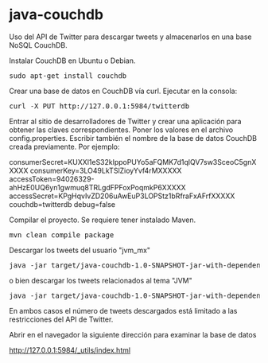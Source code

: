 # java-couchdb
Uso del API de Twitter para descargar tweets y almacenarlos en una base NoSQL CouchDB.

Instalar CouchDB en Ubuntu o Debian.

<pre>
sudo apt-get install couchdb
</pre>

Crear una base de datos en CouchDB vía curl. Ejecutar en la consola:

<pre>
curl -X PUT http://127.0.0.1:5984/twitterdb
</pre>

Entrar al sitio de desarrolladores de Twitter y crear una aplicación para obtener las claves correspondientes. Poner los valores en el archivo config.properties. Escribir también el nombre de la base de datos CouchDB creada previamente. Por ejemplo:

consumerSecret=KUXXl1eS32klppoPUYo5aFQMK7d1qlQV7sw3SceoC5gnXXXXX
consumerKey=3LO49LkTSlZioyYvf4rMXXXXX
accessToken=94026329-ahHzE0UQ6yn1gwmuq8TRLgdFPFoxPoqmkP6XXXXX
accessSecret=KPgHqvIvZD206uAwEuP3LOPStz1bRfraFxAFrfXXXXX
couchdb=twitterdb
debug=false


Compilar el proyecto. Se requiere tener instalado Maven.

<pre>
mvn clean compile package
</pre>


Descargar los tweets del usuario "jvm_mx"

<pre>
java -jar target/java-couchdb-1.0-SNAPSHOT-jar-with-dependencies.jar --history jvm_mx
</pre>

o bien descargar los tweets relacionados al tema "JVM"

<pre>
java -jar target/java-couchdb-1.0-SNAPSHOT-jar-with-dependencies.jar --search JVM
</pre>

En ambos casos el número de tweets descargados está limitado a las restricciones del API de Twitter.


Abrir en el navegador la siguiente dirección para examinar la base de datos

http://127.0.0.1:5984/_utils/index.html

